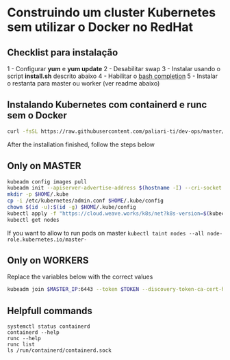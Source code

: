 # Construindo um cluster Kubernetes sem utilizar o Docker no RedHat

## Checklist para instalação

1 - Configurar **yum** e **yum update**
2 - Desabilitar swap
3 - Instalar usando o script **install.sh** descrito abaixo
4 - Habilitar o [bash completion](https://kubernetes.io/docs/tasks/tools/install-kubectl/)
5 - Instalar o restanta para master ou worker (ver readme abaixo)

## Instalando Kubernetes com containerd e runc sem o Docker

```bash
curl -fsSL https://raw.githubusercontent.com/paliari-ti/dev-ops/master/kubernetes/install.sh | bash
```
After the installation finished, follow the steps below

## Only on MASTER

```bash
kubeadm config images pull
kubeadm init --apiserver-advertise-address $(hostname -I) --cri-socket /run/containerd/containerd.sock
mkdir -p $HOME/.kube
cp -i /etc/kubernetes/admin.conf $HOME/.kube/config
chown $(id -u):$(id -g) $HOME/.kube/config
kubectl apply -f "https://cloud.weave.works/k8s/net?k8s-version=$(kubectl version | base64 | tr -d '\n')"
kubectl get nodes
```

If you want to allow to run pods on master `kubectl taint nodes --all node-role.kubernetes.io/master-`

## Only on WORKERS

Replace the variables below with the correct values

```bash
kubeadm join $MASTER_IP:6443 --token $TOKEN --discovery-token-ca-cert-hash $DISCOVERY_TOKEN --cri-socket /run/containerd/containerd.sock
```

## Helpfull commands

```
systemctl status containerd
containerd --help
runc --help
runc list
ls /run/containerd/containerd.sock
```
